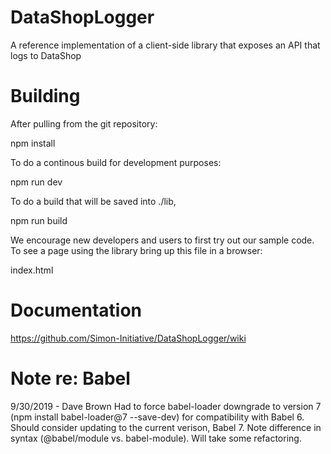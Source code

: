 # DataShopLogger
A reference implementation of a client-side library that exposes an API that logs to DataShop

# Building

After pulling from the git repository:

  npm install

To do a continous build for development purposes:

  npm run dev

To do a build that will be saved into ./lib,

  npm run build

We encourage new developers and users to first try out our sample code. To see a page using the library bring up this file in a browser:

  index.html

# Documentation

https://github.com/Simon-Initiative/DataShopLogger/wiki

Note re: Babel
=======================================
9/30/2019 - Dave Brown 
Had to force babel-loader downgrade to version 7 (npm install babel-loader@7 --save-dev) for compatibility with Babel 6.  Should consider updating to the current verison, Babel 7.  Note difference in syntax (@babel/module vs. babel-module).  Will take some refactoring.

